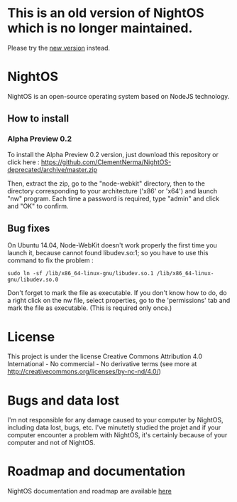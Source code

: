 # This is an old version of NightOS which is no longer maintained.
Please try the [new version](https://github.com/ClementNerma/NightOS) instead.

# NightOS

NightOS is an open-source operating system based on NodeJS technology.

## How to install

### Alpha Preview 0.2

To install the Alpha Preview 0.2 version, just download this repository or click here : https://github.com/ClementNerma/NightOS-deprecated/archive/master.zip

Then, extract the zip, go to the "node-webkit" directory, then to the directory corresponding to your architecture ('x86' or 'x64') and launch "nw" program.
Each time a password is required, type "admin" and click and "OK" to confirm.

## Bug fixes

On Ubuntu 14.04, Node-WebKit doesn't work properly the first time you launch it, because cannot found libudev.so:1; so you have to use this command to fix the problem :

```sudo ln -sf /lib/x86_64-linux-gnu/libudev.so.1 /lib/x86_64-linux-gnu/libudev.so.0```

Don't forget to mark the file as executable. If you don't know how to do, do a right click on the nw file, select properties, go to the 'permissions' tab and mark the file as executable. (This is required only once.)

# License

This project is under the license Creative Commons Attribution 4.0 International - No commercial - No derivative terms (see more at http://creativecommons.org/licenses/by-nc-nd/4.0/)

# Bugs and data lost

I'm not responsible for any damage caused to your computer by NightOS, including data lost, bugs, etc.
I've minutetly studied the projet and if your computer encounter a problem with NightOS, it's certainly because of your computer and not of NightOS.

# Roadmap and documentation

NightOS documentation and roadmap are available [here](https://github.com/ClementNerma/NightOS-deprecated/wiki)
